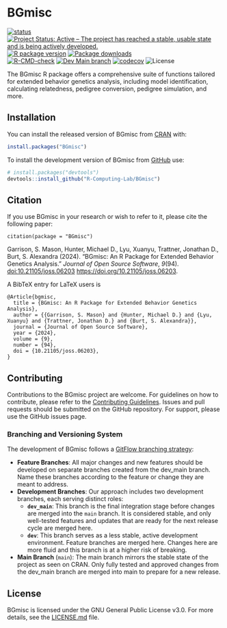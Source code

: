 
<!-- README.md is generated from README.Rmd. Please edit that file -->

# BGmisc

<!-- badges: start -->

[![status](https://joss.theoj.org/papers/ee3a025be4f61584f977a7657d936187/status.svg)](https://joss.theoj.org/papers/10.21105/joss.06203)
</br> [![Project Status: Active – The project has reached a stable,
usable state and is being actively
developed.](https://www.repostatus.org/badges/latest/active.svg)](https://www.repostatus.org/#active)
[![R package
version](https://www.r-pkg.org/badges/version/BGmisc)](https://cran.r-project.org/package=BGmisc)
[![Package
downloads](https://cranlogs.r-pkg.org/badges/grand-total/BGmisc)](https://cran.r-project.org/package=BGmisc)</br>
[![R-CMD-check](https://github.com/R-Computing-Lab/BGmisc/actions/workflows/R-CMD-check.yaml/badge.svg)](https://github.com/R-Computing-Lab/BGmisc/actions/workflows/R-CMD-check.yaml)
[![Dev Main
branch](https://github.com/R-Computing-Lab/BGmisc/actions/workflows/R-CMD-dev_maincheck.yaml/badge.svg)](https://github.com/R-Computing-Lab/BGmisc/actions/workflows/R-CMD-dev_maincheck.yaml)
[![codecov](https://codecov.io/gh/R-Computing-Lab/BGmisc/graph/badge.svg?token=2IARK2XSA6)](https://codecov.io/gh/R-Computing-Lab/BGmisc)
![License](https://img.shields.io/badge/License-GPL_v3-blue.svg)
<!-- badges: end -->

The BGmisc R package offers a comprehensive suite of functions tailored
for extended behavior genetics analysis, including model identification,
calculating relatedness, pedigree conversion, pedigree simulation, and
more.

## Installation

You can install the released version of BGmisc from
[CRAN](https://cran.r-project.org/) with:

``` r
install.packages("BGmisc")
```

To install the development version of BGmisc from
[GitHub](https://github.com/) use:

``` r
# install.packages("devtools")
devtools::install_github("R-Computing-Lab/BGmisc")
```

## Citation

If you use BGmisc in your research or wish to refer to it, please cite
the following paper:

    citation(package = "BGmisc")

Garrison, S. Mason, Hunter, Michael D., Lyu, Xuanyu, Trattner, Jonathan
D., Burt, S. Alexandra (2024). “BGmisc: An R Package for Extended
Behavior Genetics Analysis.” *Journal of Open Source Software*, *9*(94).
<doi:10.21105/joss.06203> <https://doi.org/10.21105/joss.06203>.

A BibTeX entry for LaTeX users is

    @Article{bgmisc,
      title = {BGmisc: An R Package for Extended Behavior Genetics Analysis},
      author = {{Garrison, S. Mason} and {Hunter, Michael D.} and {Lyu, Xuanyu} and {Trattner, Jonathan D.} and {Burt, S. Alexandra}},
      journal = {Journal of Open Source Software},
      year = {2024},
      volume = {9},
      number = {94},
      doi = {10.21105/joss.06203},
    }

## Contributing

Contributions to the BGmisc project are welcome. For guidelines on how
to contribute, please refer to the [Contributing
Guidelines](https://github.com/R-Computing-Lab/BGmisc/blob/main/CONTRIBUTING.md).
Issues and pull requests should be submitted on the GitHub repository.
For support, please use the GitHub issues page.

### Branching and Versioning System

The development of BGmisc follows a [GitFlow branching
strategy](https://tilburgsciencehub.com/topics/automation/version-control/advanced-git/git-branching-strategies/):

- **Feature Branches**: All major changes and new features should be
  developed on separate branches created from the dev_main branch. Name
  these branches according to the feature or change they are meant to
  address.
- **Development Branches**: Our approach includes two development
  branches, each serving distinct roles:
  - **`dev_main`**: This branch is the final integration stage before
    changes are merged into the `main` branch. It is considered stable,
    and only well-tested features and updates that are ready for the
    next release cycle are merged here.
  - **`dev`**: This branch serves as a less stable, active development
    environment. Feature branches are merged here. Changes here are more
    fluid and this branch is at a higher risk of breaking.
- **Main Branch** (`main`): The main branch mirrors the stable state of
  the project as seen on CRAN. Only fully tested and approved changes
  from the dev_main branch are merged into main to prepare for a new
  release.

## License

BGmisc is licensed under the GNU General Public License v3.0. For more
details, see the
[LICENSE.md](https://github.com/R-Computing-Lab/BGmisc/blob/main/LICENSE.md)
file.
